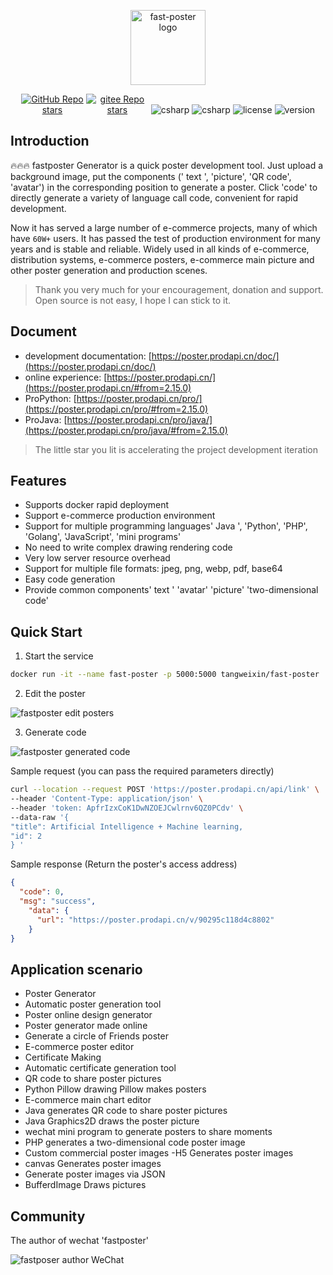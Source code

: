 <p align="center"><a href="https://poster.prodapi.cn/doc/" target="_blank"><img width="120" src="https://poster.prodapi.cn/doc/assets/dragonfly.svg" alt="fast-poster logo"></a></p>

<p align="center">
<a href="https://github.com/psoho/fast-poster" class="link github-link" target="_blank"><img style="max-width: 100px;" alt="GitHub Repo stars" src="https://img.shields.io/github/stars/psoho/fast-poster? style=social"></a>
<a href="https://gitee.com/psoho/fast-poster" class="link gitee-link" target="_blank"><img style="max-width: 100px;" alt="gitee Repo stars" src="https://gitee.com/psoho/fast-poster/badge/star.svg"></a>
<img alt="csharp" src="https://img.shields.io/badge/language-python-yellow.svg">
<img alt="csharp" src="https://img.shields.io/badge/language-vue-brightgreen.svg">
<img alt="license" src="https://img.shields.io/badge/license-MIT-blue.svg">
<img Alt = "version" SRC = "https://img.shields.io/badge/version-2.15.0-brightgreen" >
</p>

## Introduction

🔥🔥🔥 fastposter Generator is a quick poster development tool. Just upload a background image, put the components (' text ', 'picture', 'QR code', 'avatar') in the corresponding position to generate a poster. Click 'code' to directly generate a variety of language call code, convenient for rapid development.

Now it has served a large number of e-commerce projects, many of which have `60W+` users. It has passed the test of production environment for many years and is stable and reliable. Widely used in all kinds of e-commerce, distribution systems, e-commerce posters, e-commerce main picture and other poster generation and production scenes.

> Thank you very much for your encouragement, donation and support. Open source is not easy, I hope I can stick to it.

## Document

- development documentation: [https://poster.prodapi.cn/doc/](https://poster.prodapi.cn/doc/)
- online experience: [https://poster.prodapi.cn/](https://poster.prodapi.cn/#from=2.15.0)
- ProPython: [https://poster.prodapi.cn/pro/](https://poster.prodapi.cn/pro/#from=2.15.0)
- ProJava: [https://poster.prodapi.cn/pro/java/](https://poster.prodapi.cn/pro/java/#from=2.15.0)

> The little star you lit is accelerating the project development iteration

## Features

- Supports docker rapid deployment
- Support e-commerce production environment
- Support for multiple programming languages' Java ', 'Python', 'PHP', 'Golang', 'JavaScript', 'mini programs'
- No need to write complex drawing rendering code
- Very low server resource overhead
- Support for multiple file formats: jpeg, png, webp, pdf, base64
- Easy code generation
- Provide common components' text ' 'avatar' 'picture' 'two-dimensional code'


## Quick Start

1. Start the service

```bash
docker run -it --name fast-poster -p 5000:5000 tangweixin/fast-poster
```

2. Edit the poster

![fastposter edit posters](https://poster.prodapi.cn/doc/assets/image-20220407142530149.png?v=2.15.0)


3. Generate code

![fastposter generated code](https://poster.prodapi.cn/doc/assets/image-20220407142705928.png?v=2.15.0)

Sample request (you can pass the required parameters directly)

```bash
curl --location --request POST 'https://poster.prodapi.cn/api/link' \
--header 'Content-Type: application/json' \
--header 'token: ApfrIzxCoK1DwNZOEJCwlrnv6QZ0PCdv' \
--data-raw '{
"title": Artificial Intelligence + Machine learning,
"id": 2
} '
```

Sample response (Return the poster's access address)

```json
{
  "code": 0,
  "msg": "success",
    "data": {
      "url": "https://poster.prodapi.cn/v/90295c118d4c8802"
    }
}
```

## Application scenario

- Poster Generator
- Automatic poster generation tool
- Poster online design generator
- Poster generator made online
- Generate a circle of Friends poster
- E-commerce poster editor
- Certificate Making
- Automatic certificate generation tool
- QR code to share poster pictures
- Python Pillow drawing Pillow makes posters
- E-commerce main chart editor
- Java generates QR code to share poster pictures
- Java Graphics2D draws the poster picture
- wechat mini program to generate posters to share moments
- PHP generates a two-dimensional code poster image
- Custom commercial poster images
-H5 Generates poster images
- canvas Generates poster images
- Generate poster images via JSON
- BufferdImage Draws pictures

## Community

The author of wechat 'fastposter'

![fastposer author WeChat](https://poster.prodapi.cn/doc/assets/qrcode.jpeg)
